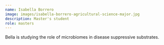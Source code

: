 ```yaml
---
name: Isabella Borrero
image: images/isabella-borrero-agricultural-science-major.jpg
description: Master's student
role: masters
---
```


Bella is studying the role of microbiomes in disease suppressive substrates.

<br>


